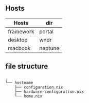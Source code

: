 ## Hosts

| Hosts     | dir     |
| --------- | ------- |
| framework | portal  |
| desktop   | wndr    |
| macbook   | neptune |

## file structure

```filesystem
.
└── hostname
    ├── configuration.nix
    ├── hardware-configuration.nix
    └── home.nix

```
